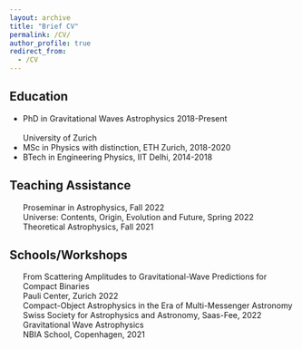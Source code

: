 ```yaml
---
layout: archive
title: "Brief CV"
permalink: /CV/
author_profile: true
redirect_from:
  - /CV
---
```


<h2>Education</h2>
<ul>
<li> <div class="container"> <span class="left">PhD in Gravitational Waves Astrophysics</span> <span class="right">2018-Present</span> <span class="center">&nbsp;</span> </div><br>University of Zurich</li>
<li> MSc in Physics with distinction, ETH Zurich, 2018-2020</li>
<li> BTech in Engineering Physics, IIT Delhi, 2014-2018</li>
</ul>

<h2>Teaching Assistance</h2>
<ul style="list-style-type:none">
<li> Proseminar in Astrophysics, Fall 2022</li>
<li> Universe: Contents, Origin, Evolution and Future, Spring 2022</li>
<li> Theoretical Astrophysics, Fall 2021</li>
</ul>

<h2>Schools/Workshops</h2>
<ul style="list-style-type:none">
<li> From Scattering Amplitudes to Gravitational-Wave Predictions for Compact Binaries<br>
     <div class="container"> <span class="left">Pauli Center, Zurich</span> <span class="right">2022</span> <span class="center">&nbsp;</span> </div> 
</li>
<li> Compact-Object Astrophysics in the Era of Multi-Messenger Astronomy<br>
  Swiss Society for Astrophysics and Astronomy, Saas-Fee, 2022</li>
<li> Gravitational Wave Astrophysics<br>
  NBIA School, Copenhagen, 2021</li>
</ul>
